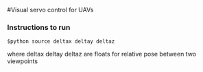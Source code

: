 #Visual servo control for UAVs

### Instructions to run

```
$python source deltax deltay deltaz
```
where deltax deltay deltaz are floats for relative pose between two viewpoints
